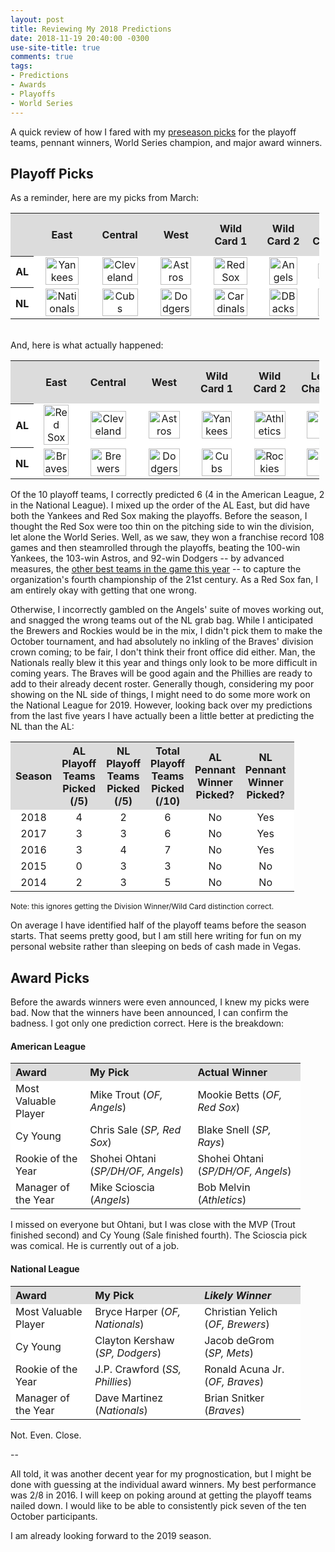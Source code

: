 ```yaml
---
layout: post
title: Reviewing My 2018 Predictions
date: 2018-11-19 20:40:00 -0300
use-site-title: true
comments: true
tags:
- Predictions
- Awards
- Playoffs
- World Series
---
```


A quick review of how I fared with my <a href = "https://www.cteeter.ca/blog/2018-03-28-picks-and-predictions-2018/" target = "_blank">preseason picks</a> for the playoff teams, pennant winners, World Series champion, and major award winners.

## Playoff Picks

As a reminder, here are my picks from March:

<table style="width:98%" align="center">
	<tr>
		<th style="text-align:center" bgcolor="gainsboro"> </th>
		<th style="text-align:center" bgcolor="gainsboro">East</th>
		<th style="text-align:center" bgcolor="gainsboro">Central</th>
		<th style="text-align:center" bgcolor="gainsboro">West</th>
		<th style="text-align:center" bgcolor="gainsboro">Wild Card 1</th>
		<th style="text-align:center" bgcolor="gainsboro">Wild Card 2</th>
		<th style="text-align:center" bgcolor="gainsboro">League Champions</th>
		<th style="text-align:center" bgcolor="gainsboro">World Series Champion</th>
	</tr>
	<tr>
		<th bgcolor="white">AL</th>
		<td style="text-align:center" bgcolor="white"><img src="{{site.url}}/img/MLB_logos/Yankees.png" alt="Yankees" width="85%"></td>
		<td style="text-align:center" bgcolor="white"><img src="{{site.url}}/img/MLB_logos/Cleveland.png" alt="Cleveland" width="85%"></td>
		<td style="text-align:center" bgcolor="white"><img src="{{site.url}}/img/MLB_logos/Astros.png" alt="Astros" width="85%"></td>
		<td style="text-align:center" bgcolor="white"><img src="{{site.url}}/img/MLB_logos/RedSox.png" alt="Red Sox" width="85%"></td>
		<td style="text-align:center" bgcolor="white"><img src="{{site.url}}/img/MLB_logos/Angels.png" alt="Angels" width="85%"></td>
		<td style="text-align:center" bgcolor="white"><img src="{{site.url}}/img/MLB_logos/Astros.png" alt="Astros" width="90%"></td>
		<td style="text-align:center" rowspan="2" bgcolor="white"><img src="{{site.url}}/img/MLB_logos/Dodgers.png" alt="Dodgers"></td>
	</tr>
	<tr>
		<th bgcolor="white">NL</th>
		<td style="text-align:center" bgcolor="white"><img src="{{site.url}}/img/MLB_logos/Nationals.png" alt="Nationals" width="85%"></td>
		<td style="text-align:center" bgcolor="white"><img src="{{site.url}}/img/MLB_logos/Cubs.png" alt="Cubs" width="85%"></td>
		<td style="text-align:center" bgcolor="white"><img src="{{site.url}}/img/MLB_logos/Dodgers.png" alt="Dodgers" width="85%"></td>
		<td style="text-align:center" bgcolor="white"><img src="{{site.url}}/img/MLB_logos/Cardinals.png" alt="Cardinals" width="85%"></td>
		<td style="text-align:center" bgcolor="white"><img src="{{site.url}}/img/MLB_logos/Diamondbacks.png" alt="DBacks" width="85%"></td>
		<td style="text-align:center" bgcolor="white"><img src="{{site.url}}/img/MLB_logos/Dodgers.png" alt="Dodgers" width="90%"></td>
	</tr>
</table>

<br>
And, here is what actually happened:

<table style="width:98%" align="center">
	<tr>
		<th style="text-align:center" bgcolor="gainsboro"> </th>
		<th style="text-align:center" bgcolor="gainsboro">East</th>
		<th style="text-align:center" bgcolor="gainsboro">Central</th>
		<th style="text-align:center" bgcolor="gainsboro">West</th>
		<th style="text-align:center" bgcolor="gainsboro">Wild Card 1</th>
		<th style="text-align:center" bgcolor="gainsboro">Wild Card 2</th>
		<th style="text-align:center" bgcolor="gainsboro">League Champions</th>
		<th style="text-align:center" bgcolor="gainsboro">World Series Champion</th>
	</tr>
	<tr>
		<th bgcolor="white">AL</th>
		<td style="text-align:center" bgcolor="white"><img src="{{site.url}}/img/MLB_logos/RedSox.png" alt="Red Sox" width="85%"></td>
		<td style="text-align:center" bgcolor="white"><img src="{{site.url}}/img/MLB_logos/Cleveland.png" alt="Cleveland" width="85%"></td>
		<td style="text-align:center" bgcolor="white"><img src="{{site.url}}/img/MLB_logos/Astros.png" alt="Astros" width="85%"></td>
		<td style="text-align:center" bgcolor="white"><img src="{{site.url}}/img/MLB_logos/Yankees.png" alt="Yankees" width="85%"></td>
		<td style="text-align:center" bgcolor="white"><img src="{{site.url}}/img/MLB_logos/Athletics.png" alt="Athletics" width="85%"></td>
		<td style="text-align:center" bgcolor="white"><img src="{{site.url}}/img/MLB_logos/RedSox.png" alt="Red Sox" width="90%"></td>
		<td style="text-align:center" rowspan="2" bgcolor="white"><img src="{{site.url}}/img/MLB_logos/RedSox.png" alt="Red Sox"></td>
	</tr>
	<tr>
		<th bgcolor="white">NL</th>
		<td style="text-align:center" bgcolor="white"><img src="{{site.url}}/img/MLB_logos/Braves.png" alt="Braves" width="85%"></td>
		<td style="text-align:center" bgcolor="white"><img src="{{site.url}}/img/MLB_logos/Brewers.png" alt="Brewers" width="85%"></td>
		<td style="text-align:center" bgcolor="white"><img src="{{site.url}}/img/MLB_logos/Dodgers.png" alt="Dodgers" width="85%"></td>
		<td style="text-align:center" bgcolor="white"><img src="{{site.url}}/img/MLB_logos/Cubs.png" alt="Cubs" width="85%"></td>
		<td style="text-align:center" bgcolor="white"><img src="{{site.url}}/img/MLB_logos/Rockies.png" alt="Rockies" width="85%"></td>
		<td style="text-align:center" bgcolor="white"><img src="{{site.url}}/img/MLB_logos/Dodgers.png" alt="Dodgers" width="90%"></td>
	</tr>
</table>

Of the 10 playoff teams, I correctly predicted 6 (4 in the American League, 2 in the National League). I mixed up the order of the AL East, but did have both the Yankees and Red Sox making the playoffs. Before the season, I thought the Red Sox were too thin on the pitching side to win the division, let alone the World Series. Well, as we saw, they won a franchise record 108 games and then steamrolled through the playoffs, beating the 100-win Yankees, the 103-win Astros, and 92-win Dodgers -- by advanced measures, the <a href = "https://legacy.baseballprospectus.com/standings/index.php?dispgroup=all&standings_sort=pct3" target = "_blank"> other best teams in the game this year</a> -- to capture the organization's fourth championship of the 21st century. As a Red Sox fan, I am entirely okay with getting that one wrong. 

Otherwise, I incorrectly gambled on the Angels' suite of moves working out, and snagged the wrong teams out of the NL grab bag. While I anticipated the Brewers and Rockies would be in the mix, I didn't pick them to make the October tournament, and had absolutely no inkling of the Braves' division crown coming; to be fair, I don't think their front office did either. Man, the Nationals really blew it this year and things only look to be more difficult in coming years. The Braves will be good again and the Phillies are ready to add to their already decent roster. Generally though, considering my poor showing on the NL side of things, I might need to do some more work on the National League for 2019. However, looking back over my predictions from the last five years I have actually been a little better at predicting the NL than the AL:

 <table style="width:90%" align="center">
	<tr>
		<th style="text-align:center" bgcolor="gainsboro">Season </th>
		<th style="text-align:center" bgcolor="gainsboro">AL Playoff Teams Picked (/5)</th>
		<th style="text-align:center" bgcolor="gainsboro">NL Playoff Teams Picked (/5)</th>
		<th style="text-align:center" bgcolor="gainsboro">Total Playoff Teams Picked (/10)</th>
		<th style="text-align:center" bgcolor="gainsboro">AL Pennant Winner Picked?</th>
		<th style="text-align:center" bgcolor="gainsboro">NL Pennant Winner Picked?</th>
		<th style="text-align:center" bgcolor="gainsboro">World Series Winner Picked?</th>
	</tr>
	<tr>
		<td style="text-align:center" bgcolor="white">2018</td>
		<td style="text-align:center" bgcolor="white">4</td>
		<td style="text-align:center" bgcolor="white">2</td>
		<td style="text-align:center" bgcolor="white">6</td>
		<td style="text-align:center" bgcolor="white">No</td>
		<td style="text-align:center" bgcolor="white">Yes</td>
		<td style="text-align:center" bgcolor="white">No</td>
	</tr>
	<tr>
		<td style="text-align:center" bgcolor="white">2017</td>
		<td style="text-align:center" bgcolor="white">3</td>
		<td style="text-align:center" bgcolor="white">3</td>
		<td style="text-align:center" bgcolor="white">6</td>
		<td style="text-align:center" bgcolor="white">No</td>
		<td style="text-align:center" bgcolor="white">Yes</td>
		<td style="text-align:center" bgcolor="white">No</td>
	</tr>
	<tr>
		<td style="text-align:center" bgcolor="white">2016</td>
		<td style="text-align:center" bgcolor="white">3</td>
		<td style="text-align:center" bgcolor="white">4</td>
		<td style="text-align:center" bgcolor="white">7</td>
		<td style="text-align:center" bgcolor="white">No</td>
		<td style="text-align:center" bgcolor="white">Yes</td>
		<td style="text-align:center" bgcolor="white">Yes</td>
	</tr>
	<tr>
		<td style="text-align:center" bgcolor="white">2015</td>
		<td style="text-align:center" bgcolor="white">0</td>
		<td style="text-align:center" bgcolor="white">3</td>
		<td style="text-align:center" bgcolor="white">3</td>
		<td style="text-align:center" bgcolor="white">No</td>
		<td style="text-align:center" bgcolor="white">No</td>
		<td style="text-align:center" bgcolor="white">No</td>
	</tr>
	<tr>
		<td style="text-align:center" bgcolor="white">2014</td>
		<td style="text-align:center" bgcolor="white">2</td>
		<td style="text-align:center" bgcolor="white">3</td>
		<td style="text-align:center" bgcolor="white">5</td>
		<td style="text-align:center" bgcolor="white">No</td>
		<td style="text-align:center" bgcolor="white">No</td>
		<td style="text-align:center" bgcolor="white">No</td>
	</tr>
	</table>

<div style="font-size:85%">Note: this ignores getting the Division Winner/Wild Card distinction correct.</div>

On average I have identified half of the playoff teams before the season starts. That seems pretty good, but I am still here writing for fun on my personal website rather than sleeping on beds of cash made in Vegas. 

## Award Picks

Before the awards winners were even announced, I knew my picks were bad. Now that the winners have been announced, I can confirm the badness. I got only one prediction correct. Here is the breakdown:

#### American League

<table style="width:92%" align="center">
	<tr>
		<th style="text-align:left" bgcolor="gainsboro">Award</th>
		<th style="text-align:left" bgcolor="gainsboro">My Pick</th>
		<th style="text-align:left" bgcolor="gainsboro">Actual Winner</th>
	</tr>
	<tr>
		<td style="text-align:left" bgcolor="white">Most Valuable Player</td>
		<td style="text-align:left" bgcolor="white">Mike Trout (<em>OF, Angels</em>)</td>
		<td style="text-align:left" bgcolor="white">Mookie Betts (<em>OF, Red Sox</em>)</td>
	</tr>
	<tr>
		<td style="text-align:left" bgcolor="white">Cy Young</td>
		<td style="text-align:left" bgcolor="white">Chris Sale (<em>SP, Red Sox</em>)</td>
		<td style="text-align:left" bgcolor="white">Blake Snell (<em>SP, Rays</em>)</td>
	</tr>
	<tr>
		<td style="text-align:left" bgcolor="white">Rookie of the Year</td>
		<td style="text-align:left" bgcolor="white">Shohei Ohtani (<em>SP/DH/OF, Angels</em>)</td>
		<td style="text-align:left" bgcolor="white">Shohei Ohtani (<em>SP/DH/OF, Angels</em>)</td>
	</tr>
	<tr>
		<td style="text-align:left" bgcolor="white">Manager of the Year</td>
		<td style="text-align:left" bgcolor="white">Mike Scioscia (<em>Angels</em>)</td>
		<td style="text-align:left" bgcolor="white">Bob Melvin (<em>Athletics</em>)</td>
	</tr>
</table>

I missed on everyone but Ohtani, but I was close with the MVP (Trout finished second) and Cy Young (Sale finished fourth). The Scioscia pick was comical. He is currently out of a job.

#### National League

<table style="width:92%" align="center">
	<tr>
		<th style="text-align:left" bgcolor="gainsboro">Award</th>
		<th style="text-align:left" bgcolor="gainsboro">My Pick</th>
		<th style="text-align:left" bgcolor="gainsboro"><em>Likely Winner</em></th>
	</tr>
	<tr>
		<td style="text-align:left" bgcolor="white">Most Valuable Player</td>
		<td style="text-align:left" bgcolor="white">Bryce Harper (<em>OF, Nationals</em>)</td>
		<td style="text-align:left" bgcolor="white">Christian Yelich (<em>OF, Brewers</em>)</td>
	</tr>
	<tr>
		<td style="text-align:left" bgcolor="white">Cy Young</td>
		<td style="text-align:left" bgcolor="white">Clayton Kershaw (<em>SP, Dodgers</em>)</td>
		<td style="text-align:left" bgcolor="white">Jacob deGrom (<em>SP, Mets</em>)</td>
	</tr>
	<tr>
		<td style="text-align:left" bgcolor="white">Rookie of the Year</td>
		<td style="text-align:left" bgcolor="white">J.P. Crawford (<em>SS, Phillies</em>)</td>
		<td style="text-align:left" bgcolor="white">Ronald Acuna Jr. (<em>OF, Braves</em>)</td>
	</tr>
	<tr>
		<td style="text-align:left" bgcolor="white">Manager of the Year</td>
		<td style="text-align:left" bgcolor="white">Dave Martinez (<em>Nationals</em>)</td>
		<td style="text-align:left" bgcolor="white">Brian Snitker (<em>Braves</em>)</td>
	</tr>
</table>

Not. Even. Close.

--

All told, it was another decent year for my prognostication, but I might be done with guessing at the individual award winners. My best performance was 2/8 in 2016. I will keep on poking around at getting the playoff teams nailed down. I would like to be able to consistently pick seven of the ten October participants. 

I am already looking forward to the 2019 season.